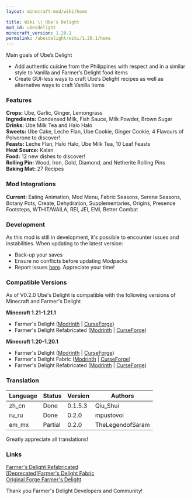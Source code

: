 ```yaml
---
layout: minecraft-mod/wiki/home

title: Wiki \| Ube's Delight
mod_id: ubesdelight
minecraft_version: 1.20.1
permalink: /ubesdelight/wiki/1.20.1/home
---
```


Main goals of Ube’s Delight
- Add authentic cuisine from the Philippines with respect and in a similar style to Vanilla and Farmer’s Delight food items
- Create GUI-less ways to craft Ube’s Delight recipes as well as alternative ways to craft Vanilla items

### Features

<b>Crops:</b> Ube, Garlic, Ginger, Lemongrass<br>
<b>Ingredients:</b> Condensed Milk, Fish Sauce, Milk Powder, Brown Sugar<br>
<b>Drinks:</b> Ube Milk Tea and Halo Halo<br>
<b>Sweets:</b> Ube Cake, Leche Flan, Ube Cookie, Ginger Cookie, 4 Flavours of Polvorone to discover!<br>
<b>Feasts:</b> Leche Flan, Halo Halo, Ube Milk Tea, 10 Leaf Feasts<br>
<b>Heat Source:</b> Kalan<br>
<b>Food:</b> 12 new dishes to discover!<br>
<b>Rolling Pin:</b> Wood, Iron, Gold, Diamond, and Netherite Rolling Pins<br>
<b>Baking Mat:</b> 27 Recipes<br>


### Mod Integrations

**Current:** Eating Animation, Mod Menu, Fabric Seasons, Serene Seasons, Botany Pots, Create, Dehydration, Supplementaries, Origins, Presence Footsteps, WTHIT/WAILA, REI, JEI, EMI, Better Combat

### Development

As this mod is still in development, it's possible to encounter issues and instabilities. When updating to the latest version:

- Back-up your saves
- Ensure no conflicts before updating Modpacks
- Report issues [here](https://github.com/ChefMooon/ubes-delight/issues). Appreciate your time!

### Compatible Versions
As of V0.2.0 Ube's Delight is compatible with the following versions of Minecraft and Farmer's Delight

**Minecraft 1.21-1.21.1**
- Farmer's Delight ([Modrinth](https://modrinth.com/mod/farmers-delight) \| [CurseForge](https://www.curseforge.com/minecraft/mc-mods/farmers-delight))
- Farmer's Delight Refabricated ([Modrinth](https://modrinth.com/mod/farmers-delight-refabricated) \| [CurseForge](https://www.curseforge.com/minecraft/mc-mods/farmers-delight-refabricated))

**Minecraft 1.20-1.20.1**
- Farmer's Delight ([Modrinth](https://modrinth.com/mod/farmers-delight) \| [CurseForge](https://www.curseforge.com/minecraft/mc-mods/farmers-delight))
- Farmer's Delight Fabric ([Modrinth](https://modrinth.com/mod/farmers-delight-fabric) \| [CurseForge](https://www.curseforge.com/minecraft/mc-mods/farmers-delight-fabric))
- Farmer's Delight Refabricated ([Modrinth](https://modrinth.com/mod/farmers-delight-refabricated) \| [CurseForge](https://www.curseforge.com/minecraft/mc-mods/farmers-delight-refabricated))

### Translation

| Language                | Status  | Version  | Authors           |
| ----------------------- | ------- | -------- | ----------------- |
| zh_cn                   | Done    | 0.1.5.3  | Qiu_Shui          |
| ru_ru                   | Done    | 0.2.0    | mpustovoi         |
| em_mx                   | Partial | 0.2.0    | TheLegendofSaram  |

Greatly appreciate all translations!

### Links

[Farmer's Delight Refabricated](https://modrinth.com/mod/farmers-delight-refabricated)<br>
[[Deprecated]Farmer's Delight Fabric](https://modrinth.com/mod/farmers-delight-fabric)<br>
[Original Forge Farmer's Delight](https://modrinth.com/mod/farmers-delight)

Thank you Farmer's Delight Developers and Community!